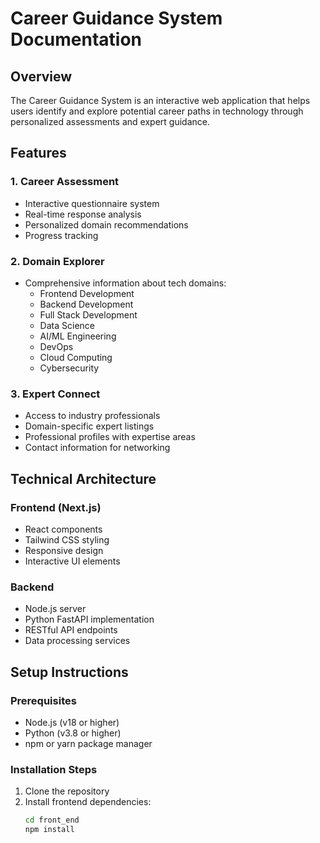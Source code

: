 # Career Guidance System Documentation

## Overview
The Career Guidance System is an interactive web application that helps users identify and explore potential career paths in technology through personalized assessments and expert guidance.

## Features

### 1. Career Assessment
- Interactive questionnaire system
- Real-time response analysis
- Personalized domain recommendations
- Progress tracking

### 2. Domain Explorer
- Comprehensive information about tech domains:
  - Frontend Development
  - Backend Development
  - Full Stack Development
  - Data Science
  - AI/ML Engineering
  - DevOps
  - Cloud Computing
  - Cybersecurity

### 3. Expert Connect
- Access to industry professionals
- Domain-specific expert listings
- Professional profiles with expertise areas
- Contact information for networking

## Technical Architecture

### Frontend (Next.js)
- React components
- Tailwind CSS styling
- Responsive design
- Interactive UI elements

### Backend
- Node.js server
- Python FastAPI implementation
- RESTful API endpoints
- Data processing services

## Setup Instructions

### Prerequisites
- Node.js (v18 or higher)
- Python (v3.8 or higher)
- npm or yarn package manager

### Installation Steps
1. Clone the repository
2. Install frontend dependencies:
   ```bash
   cd front_end
   npm install
